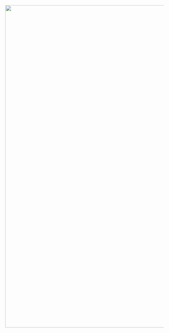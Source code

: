 
<div id="header" align="center">
  <img src="https://avatars.githubusercontent.com/u/166895820?s=400&u=81503377fdac75dbad4c1a1d9750325ab1b918cc&v=4" width="1024"/>
</div>
